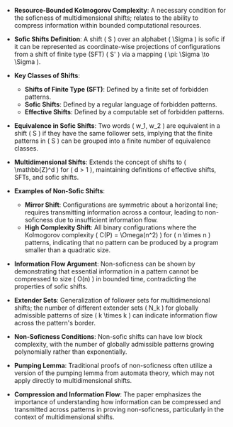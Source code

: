 - **Resource-Bounded Kolmogorov Complexity**: A necessary condition for the soficness of multidimensional shifts; relates to the ability to compress information within bounded computational resources.

- **Sofic Shifts Definition**: A shift \( S \) over an alphabet \( \Sigma \) is sofic if it can be represented as coordinate-wise projections of configurations from a shift of finite type (SFT) \( S' \) via a mapping \( \pi: \Sigma \to \Sigma \).

- **Key Classes of Shifts**:
  - **Shifts of Finite Type (SFT)**: Defined by a finite set of forbidden patterns.
  - **Sofic Shifts**: Defined by a regular language of forbidden patterns.
  - **Effective Shifts**: Defined by a computable set of forbidden patterns.

- **Equivalence in Sofic Shifts**: Two words \( w_1, w_2 \) are equivalent in a shift \( S \) if they have the same follower sets, implying that the finite patterns in \( S \) can be grouped into a finite number of equivalence classes.

- **Multidimensional Shifts**: Extends the concept of shifts to \( \mathbb{Z}^d \) for \( d > 1 \), maintaining definitions of effective shifts, SFTs, and sofic shifts.

- **Examples of Non-Sofic Shifts**:
  - **Mirror Shift**: Configurations are symmetric about a horizontal line; requires transmitting information across a contour, leading to non-soficness due to insufficient information flow.
  - **High Complexity Shift**: All binary configurations where the Kolmogorov complexity \( C(P) = \Omega(n^2) \) for \( n \times n \) patterns, indicating that no pattern can be produced by a program smaller than a quadratic size.

- **Information Flow Argument**: Non-soficness can be shown by demonstrating that essential information in a pattern cannot be compressed to size \( O(n) \) in bounded time, contradicting the properties of sofic shifts.

- **Extender Sets**: Generalization of follower sets for multidimensional shifts; the number of different extender sets \( N_k \) for globally admissible patterns of size \( k \times k \) can indicate information flow across the pattern's border.

- **Non-Soficness Conditions**: Non-sofic shifts can have low block complexity, with the number of globally admissible patterns growing polynomially rather than exponentially.

- **Pumping Lemma**: Traditional proofs of non-soficness often utilize a version of the pumping lemma from automata theory, which may not apply directly to multidimensional shifts.

- **Compression and Information Flow**: The paper emphasizes the importance of understanding how information can be compressed and transmitted across patterns in proving non-soficness, particularly in the context of multidimensional shifts.
